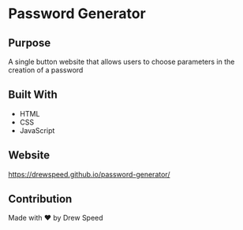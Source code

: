 # Password Generator

## Purpose
A single button website that allows users to choose parameters in the creation of a password

## Built With
* HTML
* CSS
* JavaScript

## Website
https://drewspeed.github.io/password-generator/

## Contribution
Made with ❤️ by Drew Speed